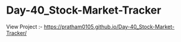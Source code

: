 # Day-40_Stock-Market-Tracker
View Project :- https://pratham0105.github.io/Day-40_Stock-Market-Tracker/
